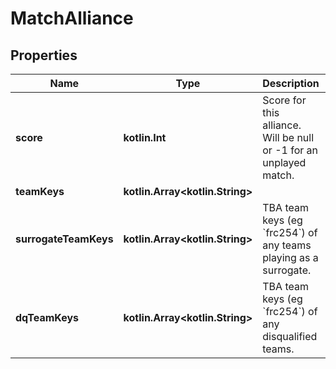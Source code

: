 
# MatchAlliance

## Properties

| Name                  | Type                                  | Description                                                                | Notes      |
| --------------------- | ------------------------------------- | -------------------------------------------------------------------------- | ---------- |
| **score**             | **kotlin.Int**                        | Score for this alliance. Will be null or -1 for an unplayed match.         |
| **teamKeys**          | **kotlin.Array&lt;kotlin.String&gt;** |                                                                            |
| **surrogateTeamKeys** | **kotlin.Array&lt;kotlin.String&gt;** | TBA team keys (eg &#x60;frc254&#x60;) of any teams playing as a surrogate. | [optional] |
| **dqTeamKeys**        | **kotlin.Array&lt;kotlin.String&gt;** | TBA team keys (eg &#x60;frc254&#x60;) of any disqualified teams.           | [optional] |
